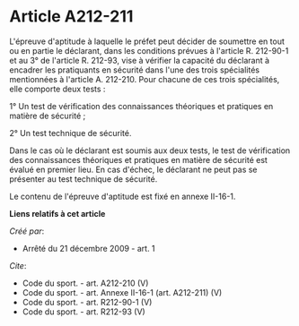 # Article A212-211

L'épreuve d'aptitude à laquelle le préfet peut décider de soumettre en tout ou en partie le déclarant, dans les conditions
prévues à l'article R. 212-90-1 et au 3° de l'article R. 212-93, vise à vérifier la capacité du déclarant à encadrer les
pratiquants en sécurité dans l'une des trois spécialités mentionnées à l'article A. 212-210. Pour chacune de ces trois
spécialités, elle comporte deux tests : 

1° Un test de vérification des connaissances théoriques et pratiques en matière de sécurité ; 

2° Un test technique de sécurité. 

Dans le cas où le déclarant est soumis aux deux tests, le test de vérification des connaissances théoriques et pratiques en
matière de sécurité est évalué en premier lieu. En cas d'échec, le déclarant ne peut pas se présenter au test technique de
sécurité. 

Le contenu de l'épreuve d'aptitude est fixé en annexe II-16-1.

**Liens relatifs à cet article**

_Créé par_:

  - Arrêté du 21 décembre 2009 - art. 1

_Cite_:

  - Code du sport. - art. A212-210 (V)
  - Code du sport. - art. Annexe II-16-1 (art. A212-211) (V)
  - Code du sport. - art. R212-90-1 (V)
  - Code du sport. - art. R212-93 (V)
